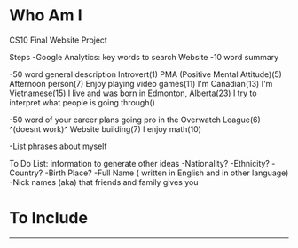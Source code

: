 # Who Am I
CS10 Final Website Project

Steps
-Google Analytics: key words to search Website
  -10 word summary

  -50 word general description
  Introvert(1)
  PMA (Positive Mental Attitude)(5)
  Afternoon person(7)
  Enjoy playing video games(11)
  I'm Canadian(13)
  I'm Vietnamese(15)
  I live and was born in Edmonton, Alberta(23)
  I try to interpret what people is going through()




  -50 word of your  career plans
  going pro in the Overwatch League(6)
  ^(doesnt work)^ Website building(7)
  I enjoy math(10)


  -List phrases about myself

  To Do List: information to generate other ideas
     -Nationality?
     -Ethnicity?
     -Country?
     -Birth Place?
     -Full Name ( written in English and in other language)
     -Nick names (aka) that friends and family gives you


# To Include







---
